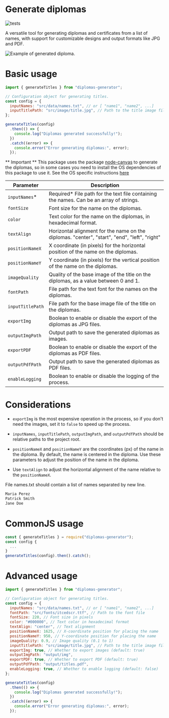 # Generate diplomas

![tests](https://github.com/flpmcruz/diplomas-generator/actions/workflows/ci.yml/badge.svg)

A versatile tool for generating diplomas and certificates from a list of names, with support for customizable designs and output formats like JPG and PDF.

![Example of generated diploma.](https://flpmcruz.github.io/diplomas-generator/example.jpg)

# Basic usage

```js
import { generateTitles } from "diplomas-generator";

// Configuration object for generating titles.
const config = {
  inputNames: "src/data/names.txt", // or [ "name1", "name2", ...]
  inputTitlePath: "src/image/title.jpg", // Path to the title image file
};

generateTitles(config)
  .then(() => {
    console.log("Diplomas generated successfully!");
  })
  .catch((error) => {
    console.error("Error generating diplomas:", error);
  });
```

** Important **
This package uses the package [node-canvas](https://www.npmjs.com/package/canvas) to generate the diplomas, so in some cases you need to install the OS dependencies of this package to use it. See the OS specific instructions [here](https://www.npmjs.com/package/canvas)

| Parameter        | Description                                                                                  |
| ---------------- | -------------------------------------------------------------------------------------------- |
| `inputNames`\*   | Required\* File path for the text file containing the names. Can be an array of strings.     |
| `fontSize`       | Font size for the name on the diplomas.                                                      |
| `color`          | Text color for the name on the diplomas, in hexadecimal format.                              |
| `textAlign`      | Horizontal alignment for the name on the diplomas. "center", "start", "end", "left", "right" |
| `positionNameX`  | X coordinate (in pixels) for the horizontal position of the name on the diplomas.            |
| `positionNameY`  | Y coordinate (in pixels) for the vertical position of the name on the diplomas.              |
| `imageQuality`   | Quality of the base image of the title on the diplomas, as a value between 0 and 1.          |
| `fontPath`       | File path for the text font for the names on the diplomas.                                   |
| `inputTitlePath` | File path for the base image file of the title on the diplomas.                              |
| `exportImg`      | Boolean to enable or disable the export of the diplomas as JPG files.                        |
| `outputImgPath`  | Output path to save the generated diplomas as images.                                        |
| `exportPDF`      | Boolean to enable or disable the export of the diplomas as PDF files.                        |
| `outputPdfPath`  | Output path to save the generated diplomas as PDF files.                                     |
| `enableLogging`  | Boolean to enable or disable the logging of the process.                                     |

# Considerations

- `exportImg` is the most expensive operation in the process, so if you don't need the images, set it to `false` to speed up the process.

- `inputNames`, `inputTitlePath`, `outputImgPath`, and `outputPdfPath` should be relative paths to the project root.

- `positionNameX` and `positionNameY` are the coordinates (px) of the name in the diploma. By default, the name is centered in the diploma. Use these parameters to adjust the position of the name in the diploma.

- Use `textAlign` to adjust the horizontal alignment of the name relative to the `positionNameX`.

File names.txt should contain a list of names separated by new line.

```txt
Maria Perez
Patrick Smith
Jane Doe
```

# CommonJS usage

```js
const { generateTitles } = require("diplomas-generator");
const config {
  ...
}
generateTitles(config).then().catch();
```

# Advanced usage

```js
import { generateTitles } from "diplomas-generator";

// Configuration object for generating titles.
const config = {
  inputNames: "src/data/names.txt", // or [ "name1", "name2", ...]
  fontPath: "src/fonts/itcedscr.ttf", // Path to the font file
  fontSize: 220, // Font size in pixels
  color: "#000000", // Text color in hexadecimal format
  textAlign: "center", // Text alignment
  positionNameX: 1625, // X-coordinate position for placing the name
  positionNameY: 950, // Y-coordinate position for placing the name
  imageQuality: 0.9, // Image quality (0.1 to 1)
  inputTitlePath: "src/image/title.jpg", // Path to the title image file
  exportImg: true, // Whether to export images (default: true)
  outputImgPath: "output/img",
  exportPDF: true, // Whether to export PDF (default: true)
  outputPdfPath: "output/titles.pdf",
  enableLogging: true, // Whether to enable logging (default: false)
};

generateTitles(config)
  .then(() => {
    console.log("Diplomas generated successfully!");
  })
  .catch((error) => {
    console.error("Error generating diplomas:", error);
  });
```
